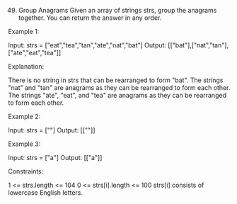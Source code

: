 49. Group Anagrams
Given an array of strings strs, group the anagrams together. You can return the answer in any order.


Example 1:

Input: strs = ["eat","tea","tan","ate","nat","bat"]
Output: [["bat"],["nat","tan"],["ate","eat","tea"]]

Explanation:

There is no string in strs that can be rearranged to form "bat".
The strings "nat" and "tan" are anagrams as they can be rearranged to form each other.
The strings "ate", "eat", and "tea" are anagrams as they can be rearranged to form each other.

Example 2:

Input: strs = [""]
Output: [[""]]


Example 3:

Input: strs = ["a"]
Output: [["a"]]


Constraints:


1 <= strs.length <= 104
0 <= strs[i].length <= 100
strs[i] consists of lowercase English letters.